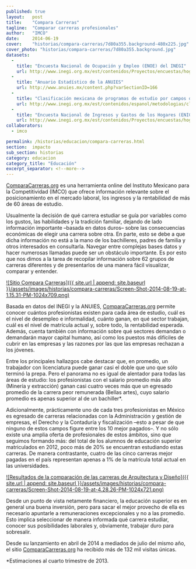```yaml
---
published: true
layout:   post
title:    "Compara Carreras"
tagline:  "Comparar carreras profesionales"
author:   "IMCO"
date:     2014-06-19
cover:    "historias/compara-carreras/7d80a355.background-480x225.jpg"
cover_photo: "historias/compara-carreras/7d80a355.background.jpg"
datasets:
  -
    title: "Encuesta Nacional de Ocupación y Empleo (ENOE) del INEGI"
    url: http://www.inegi.org.mx/est/contenidos/Proyectos/encuestas/hogares/regulares/enoe/
  -
    title: "Anuario Estadístico de la ANUIES"
    url: http://www.anuies.mx/content.php?varSectionID=166
  -
    title: "Clasificación mexicana de programas de estudio por campos de formación académica, elaborada por INEGI, SEP, STPS, ANUIES y CONACYT."
    url: http://www.inegi.org.mx/est/contenidos/espanol/metodologias/clasificadores/CMPE_2011.pdf
  -
    title: "Encuesta Nacional de Ingresos y Gastos de los Hogares (ENIGH) del INEGI (gasto en libros y materiales de las personas que asisten al nivel superior)."
    url: http://www.inegi.org.mx/est/contenidos/Proyectos/encuestas/hogares/regulares/enigh/
collaborators:
  - imco

permalink: /historias/educacion/compara-carreras.html
section:  impacto
sub_section: historias
category: educacion
category_title: "Educación"
excerpt_separator: <!--more-->
---
```


[ComparaCarreras.org](http://imco.org.mx/comparacarreras/#!/) es una herramienta online del Instituto Mexicano para la Competitividad (IMCO) que ofrece información relevante sobre el posicionamiento en el mercado laboral, los ingresos y la rentabilidad de más de 60 áreas de estudio.

<!--more-->

Usualmente la decisión de qué carrera estudiar se guía por variables como los gustos, las habilidades y la tradición familiar, dejando de lado información importante –basada en datos duros– sobre las consecuencias económicas de elegir una carrera sobre otra. En parte, esto se debe a que dicha información no está a la mano de los bachilleres, padres de familia y otros interesados en consultarla. Navegar entre complejas bases datos y hacer numerosas llamadas puede ser un obstáculo importante. Es por esto que nos dimos a la tarea de recopilar información sobre 62 grupos de carreras diferentes y de presentarlos de una manera fácil visualizar, comparar y entender.

[![Sitio Compara Carreras]({{ site.url | append: site.baseurl }}/assets/images/historias/compara-carreras/Screen-Shot-2014-08-19-at-1.15.31-PM-1024x709.png)](http://imco.org.mx/comparacarreras/)

Basada en datos del INEGI y la ANUIES, [ComparaCarreras.org](http://imco.org.mx/comparacarreras/#!/) permite conocer cuántos profesionistas existen para cada área de estudio, cuál es el nivel de desempleo e informalidad, cuánto ganan, en qué sector trabajan, cuál es el nivel de matrícula actual y, sobre todo, la rentabilidad esperada. Además, cuenta también con información sobre qué sectores demandan o demandarán mayor capital humano, así como los puestos más difíciles de cubrir en las empresas y las razones por las que las empresas rechazan a los jóvenes.

Entre los principales hallazgos cabe destacar que, en promedio, un trabajador con licenciatura puede ganar casi el doble que uno que sólo terminó la prepa. Pero el panorama no es igual de alentador para todas las áreas de estudio: los profesionistas con el salario promedio más alto (Minería y extracción) ganan casi cuatro veces más que un egresado promedio de la carrera peor remunerada (Bellas artes), cuyo salario promedio es apenas superior al de un bachiller*.

Adicionalmente, prácticamente uno de cada tres profesionistas en México es egresado de carreras relacionadas con la Administración y gestión de empresas, el Derecho y la Contaduría y fiscalización –esto a pesar de que ninguno de estos campos figure entre los 10 mejor pagados–. Y no sólo existe una amplia oferta de profesionales de estos ámbitos, sino que seguimos formando más: del total de los alumnos de educación superior matriculados en 2012, poco más de 20% se encuentran estudiando estas carreras. De manera contrastante, cuatro de las cinco carreras mejor pagadas en el país representan apenas a 1% de la matrícula total actual en las universidades.

[![Resultados de la comparación de las carreras de Arquitectura y Diseño]({{ site.url | append: site.baseurl }}/assets/images/historias/compara-carreras/Screen-Shot-2014-08-19-at-4.28.26-PM-1024x721.png)](http://imco.org.mx/comparacarreras/#!/resultados/531+214)

Desde un punto de vista netamente financiero, la educación superior es en general una buena inversión, pero para sacar el mejor provecho de ella es necesario apuntarle a remuneraciones excepcionales y no a las promedio. Esto implica seleccionar de manera informada qué carrera estudiar, conocer sus posibilidades laborales y, obviamente, trabajar duro para sobresalir.

Desde su lanzamiento en abril de 2014 a mediados de julio del mismo año, el sitio [ComparaCarreras.org](http://imco.org.mx/comparacarreras/#!/) ha recibido más de 132 mil visitas únicas.

*Estimaciones al cuarto trimestre de 2013.
